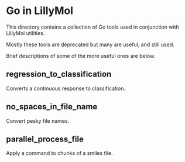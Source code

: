 # Go in LillyMol
This directory contains a collection of Go tools used in conjunction with LillyMol
utilities.

Mostly these tools are deprecated but many are useful, and still used.

Brief descriptions of some of the more useful ones are below.

## regression_to_classification
Converts a continuous response to classification.

## no_spaces_in_file_name
Convert pesky file names.

## parallel_process_file
Apply a command to chunks of a smiles file. 
